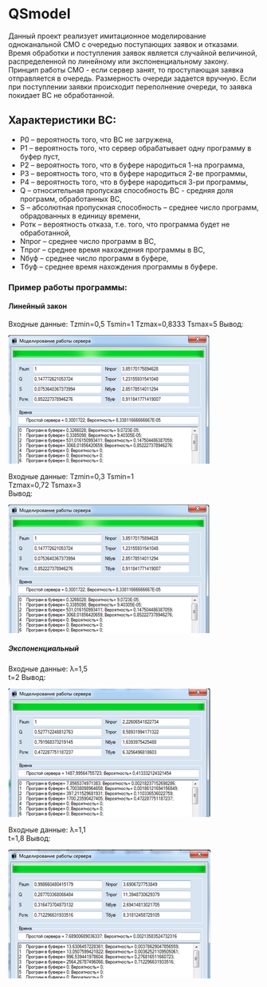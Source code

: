 # QSmodel
Данный проект реализует имитационное моделирование одноканальной СМО с очередью поступающих заявок и отказами.
Время обработки и поступления заявок является случайной величиной, распределенной по линейному или экспоненциальному закону.
Принцип работы СМО - если сервер занят, то проступающая заявка отправляется в очередь. 
Размерность очереди задается вручную. Если при поступлении заявки происходит переполнение очереди, то заявка покидает ВС не обработанной.
## Характеристики ВС:
- P0 – вероятность того, что ВС не загружена,
- P1 – вероятность того, что сервер обрабатывает одну программу в буфер пуст,
- P2 – вероятность того, что в буфере народиться 1-на программа,
- P3 – вероятность того, что в буфере народиться 2-ве программы,
- P4 – вероятность того, что в буфере народиться 3-ри программы,
- Q – относительная пропуская способность ВС -  средняя доля программ, обработанных ВС,
- S – абсолютная пропускная способность – среднее число программ, обрадованных в единицу времени,
- Pотк – вероятность отказа, т.е. того, что программа будет не обработанной,
- Nпрог – среднее число программ в ВС,
- Tпрог – среднее время нахождения программы в ВС,
- Nбуф – среднее число программ в буфере,
- Tбуф – среднее время нахождения программы в буфере.

### Пример работы программы:

#### Линейный закон

Входные данные:
Tzmin=0,5        Tsmin=1
Tzmax=0,8333     Tsmax=5
Вывод:

![lt2](https://github.com/WM-admn/QSmodel/blob/main/images/lt2.png)

Входные данные:
Tzmin=0,3        Tsmin=1                
Tzmax=0,72       Tsmax=3  
Вывод:

![lt2](https://github.com/WM-admn/QSmodel/blob/main/images/lt2.png)


##### Экспоненциальный


Входные данные:
λ=1,5	           
t=2
Вывод:

![et1](https://github.com/WM-admn/QSmodel/blob/main/images/et1.png)

Входные данные:
λ=1,1	           
t=1,8
Вывод:

![et2](https://github.com/WM-admn/QSmodel/blob/main/images/et2.png)













